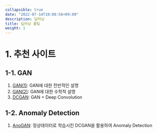 ```yaml
---
collapsible: true
date: "2022-07-14T10:08:56+09:00"
description: 딥러닝
title: 딥러닝 꿀팁
weight: 1
---
```


# 1. 추천 사이트

## 1-1. GAN
1. [GAN(1)](https://memesoo99.tistory.com/26): GAN에 대한 전반적인 설명
1. [GAN(2)](https://www.samsungsds.com/kr/insights/generative-adversarial-network-ai-2.html): GAN에 대한 수학적 설명
1. [DCGAN](https://memesoo99.tistory.com/32): GAN + Deep Convolution

## 1-2. Anomaly Detection
1. [AnoGAN](https://sensibilityit.tistory.com/506): 정상데이터로 학습시킨 DCGAN을 활용하여 Anomaly Detection
